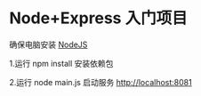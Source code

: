 # Node+Express 入门项目

确保电脑安装 [NodeJS](https://nodejs.org/en/ "NodeJS")
    
1.运行 npm install 安装依赖包

2.运行 node main.js 启动服务 [http://localhost:8081](http://localhost:8081)
